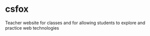 # csfox
Teacher website for classes and for allowing students to explore and practice web technologies
